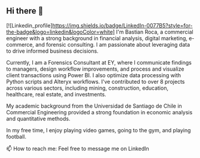 ## Hi there 👋
[![Linkedin_profile]https://img.shields.io/badge/LinkedIn-0077B5?style=for-the-badge&logo=linkedin&logoColor=white]
I'm Bastian Roca, a commercial engineer with a strong background in financial analysis, digital marketing, e-commerce, and forensic consulting. I am passionate about leveraging data to drive informed business decisions.

Currently, I am a Forensics Consultant at EY, where I communicate findings to managers, design workflow improvements, and process and visualize client transactions using Power BI. I also optimize data processing with Python scripts and Alteryx workflows. I've contributed to over 8 projects across various sectors, including mining, construction, education, healthcare, real estate, and investments.

My academic background from the Universidad de Santiago de Chile in Commercial Engineering provided a strong foundation in economic analysis and quantitative methods.

In my free time, I enjoy playing video games, going to the gym, and playing football.

📫 How to reach me: Feel free to message me on LinkedIn
